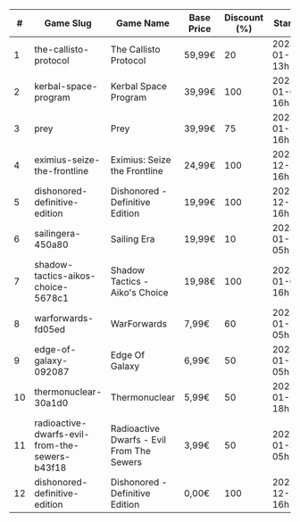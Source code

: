 |#|Game Slug|Game Name|Base Price|Discount (%)|Starts|Ends|
|---|---|---|---|---|---|---|
|1|the-callisto-protocol|The Callisto Protocol|59,99€|20|2023-01-12 13h|2023-01-19 13h|
|2|kerbal-space-program|Kerbal Space Program|39,99€|100|2023-01-05 16h|2023-01-12 16h|
|3|prey|Prey|39,99€|75|2023-01-24 16h|2023-01-31 16h|
|4|eximius-seize-the-frontline|Eximius: Seize the Frontline|24,99€|100|2022-12-29 16h|2023-01-05 16h|
|5|dishonored-definitive-edition|Dishonored - Definitive Edition|19,99€|100|2022-12-29 16h|2023-01-05 16h|
|6|sailingera-450a80|Sailing Era|19,99€|10|2023-01-12 05h|2023-01-19 05h|
|7|shadow-tactics-aikos-choice-5678c1|Shadow Tactics - Aiko's Choice|19,98€|100|2023-01-05 16h|2023-01-12 16h|
|8|warforwards-fd05ed|WarForwards|7,99€|60|2023-01-24 05h|2023-01-31 05h|
|9|edge-of-galaxy-092087|Edge Of Galaxy|6,99€|50|2023-01-10 05h|2023-01-17 05h|
|10|thermonuclear-30a1d0|Thermonuclear|5,99€|50|2023-01-17 18h|2023-01-24 18h|
|11|radioactive-dwarfs-evil-from-the-sewers-b43f18|Radioactive Dwarfs - Evil From The Sewers|3,99€|50|2023-01-31 05h|2023-02-07 05h|
|12|dishonored-definitive-edition|Dishonored - Definitive Edition|0,00€|100|2022-12-29 16h|2023-01-05 16h|
